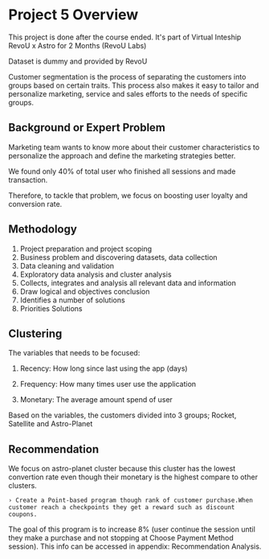 # Project 5 Overview

This project is done after the course ended. It's part of Virtual Inteship RevoU x Astro for 2 Months (RevoU Labs)

Dataset is dummy and provided by RevoU

Customer segmentation is the process of separating the customers into groups based on certain traits. This process also makes it easy to tailor and personalize marketing, service and sales efforts to the needs of specific groups.

## Background or Expert Problem

Marketing team wants to know more about their customer characteristics to personalize the approach and define the marketing strategies better.

We found only 40% of total user who finished all sessions and made transaction.

Therefore, to tackle that problem, we focus on boosting user loyalty and conversion rate.

## Methodology
 1. Project preparation and project scoping 
 2. Business problem and discovering datasets, data collection
 3. Data cleaning and validation
 4. Exploratory data analysis and cluster analysis
 5. Collects, integrates and analysis all relevant data and information
 6. Draw logical and objectives conclusion
 7. Identifies a number of solutions
 8. Priorities Solutions

## Clustering
The variables that needs to be focused:

1. Recency: How long since last using the app (days)

2. Frequency: How many times user use the application

3. Monetary: The average amount spend of user

Based on the variables, the customers divided into 3 groups; Rocket, Satellite and Astro-Planet

## Recommendation

We focus on astro-planet cluster because this cluster has the lowest convertion rate even though their monetary is the highest compare to other clusters.

    › Create a Point-based program though rank of customer purchase.When customer reach a checkpoints they get a reward such as discount coupons.

The goal of this program is to increase 8% (user continue the session until they make a purchase and not stopping at Choose Payment Method session). This info can be accessed in appendix: Recommendation Analysis.